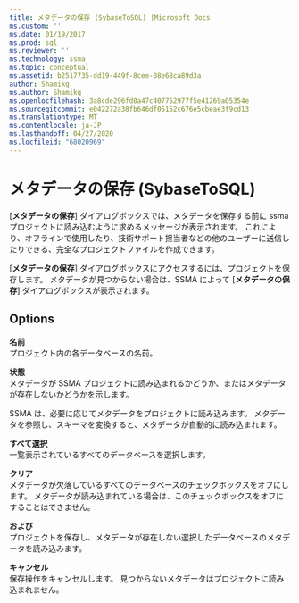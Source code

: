 ```yaml
---
title: メタデータの保存 (SybaseToSQL) |Microsoft Docs
ms.custom: ''
ms.date: 01/19/2017
ms.prod: sql
ms.reviewer: ''
ms.technology: ssma
ms.topic: conceptual
ms.assetid: b2517735-dd19-449f-8cee-08e68ca89d3a
author: Shamikg
ms.author: Shamikg
ms.openlocfilehash: 3a8cde296fd0a47c407752977f5e41269a05354e
ms.sourcegitcommit: e042272a38fb646df05152c676e5cbeae3f9cd13
ms.translationtype: MT
ms.contentlocale: ja-JP
ms.lasthandoff: 04/27/2020
ms.locfileid: "68020969"
---
```

# <a name="save-metadata--sybasetosql"></a>メタデータの保存 (SybaseToSQL)
[**メタデータの保存**] ダイアログボックスでは、メタデータを保存する前に ssma プロジェクトに読み込むように求めるメッセージが表示されます。 これにより、オフラインで使用したり、技術サポート担当者などの他のユーザーに送信したりできる、完全なプロジェクトファイルを作成できます。  
  
[**メタデータの保存**] ダイアログボックスにアクセスするには、プロジェクトを保存します。 メタデータが見つからない場合は、SSMA によって [**メタデータの保存**] ダイアログボックスが表示されます。  
  
## <a name="options"></a>Options  
**名前**  
プロジェクト内の各データベースの名前。  
  
**状態**  
メタデータが SSMA プロジェクトに読み込まれるかどうか、またはメタデータが存在しないかどうかを示します。  
  
SSMA は、必要に応じてメタデータをプロジェクトに読み込みます。 メタデータを参照し、スキーマを変換すると、メタデータが自動的に読み込まれます。  
  
**すべて選択**  
一覧表示されているすべてのデータベースを選択します。  
  
**クリア**  
メタデータが欠落しているすべてのデータベースのチェックボックスをオフにします。 メタデータが読み込まれている場合は、このチェックボックスをオフにすることはできません。  
  
**および**  
プロジェクトを保存し、メタデータが存在しない選択したデータベースのメタデータを読み込みます。  
  
**キャンセル**  
保存操作をキャンセルします。 見つからないメタデータはプロジェクトに読み込まれません。  
  
